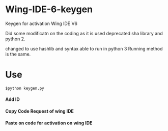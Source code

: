 # Wing-IDE-6-keygen
Keygen for activation Wing IDE V6

Did some modificatn on the coding as it is used deprecated sha library and python 2.

changed to use hashlib and syntax able to run in python 3
Running method is the same.
# Use
```
$python keygen.py
```
#### Add ID
#### Copy Code Request of wing IDE 
#### Paste on code for activation on wing IDE
